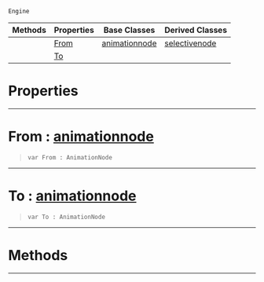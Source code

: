  `Engine`

|Methods|Properties|Base Classes|Derived Classes|
|---|---|---|---|
| |[ From](https://github.com/PlasmaEngine/PlasmaDocs/tree/master/docs/C%2B%2B/code_reference/class_reference/dualblendselectivenode.markdown#from-plasma-engine-documen)|[animationnode](https://github.com/PlasmaEngine/PlasmaDocs/tree/master/docs/C%2B%2B/code_reference/class_reference/animationnode.markdown)|[selectivenode](https://github.com/PlasmaEngine/PlasmaDocs/tree/master/docs/C%2B%2B/code_reference/class_reference/selectivenode.markdown)|
| |[ To](https://github.com/PlasmaEngine/PlasmaDocs/tree/master/docs/C%2B%2B/code_reference/class_reference/dualblendselectivenode.markdown#to-plasma-engine-documenta)| | |


 #  Properties


---  
 #  From : [animationnode](https://github.com/PlasmaEngine/PlasmaDocs/tree/master/docs/C%2B%2B/code_reference/class_reference/animationnode.markdown)

> 
> ``` lang=cpp, name=Lightning
> var From : AnimationNode


---  
 #  To : [animationnode](https://github.com/PlasmaEngine/PlasmaDocs/tree/master/docs/C%2B%2B/code_reference/class_reference/animationnode.markdown)

> 
> ``` lang=cpp, name=Lightning
> var To : AnimationNode


---  
 #  Methods


---  
 

 